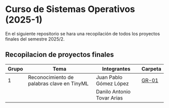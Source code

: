 # Curso de Sistemas Operativos (2025-1)

En el siguiente repositorio se hara una recopilación de todos los proyectos finales del semestre 2025/2. 

## Recopilacion de proyectos finales

|Grupo|Tema|Integrantes|Carpeta|
|---|---|---|---|
|1|Reconocimiento de palabras clave en TinyML|Juan Pablo Gómez López|[GR-01](GR-01/)|
|||Danilo Antonio Tovar Arias||

